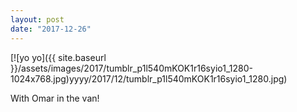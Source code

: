 ```yaml
---
layout: post
date: "2017-12-26"
---
```


[![yo yo]({{ site.baseurl }}/assets/images/2017/tumblr_p1l540mKOK1r16syio1_1280-1024x768.jpg)yyyy/2017/12/tumblr_p1l540mKOK1r16syio1_1280.jpg)

With Omar in the van!
